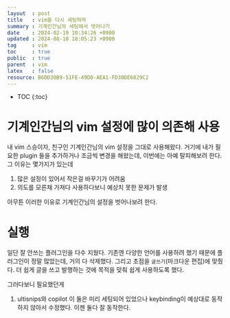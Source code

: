 ```yaml
---
layout  : post
title   : vim을 다시 세팅하자
summary : 기계인간님의 세팅에서 벗어나기 
date    : 2024-02-19 10:34:26 +0900
updated : 2024-08-10 18:05:23 +0900
tag     : vim
toc     : true
public  : true
parent  : vim
latex   : false
resource: B6DD30B9-51FE-49D0-AEA1-FD30DE6829C2
---
```

* TOC
{:toc}

# 기계인간님의 vim 설정에 많이 의존해 사용
내 vim 스승이자, 친구인 기계인간님의 vim 설정을 그대로 사용해왔다. 거기에 내가 필요한 plugin 들을 추가하거나 조금씩 변경을 해왔는데, 이번에는 아예 탈피해보려 한다. 그 이유는 몇가지가 있는데

1. 많은 설정이 있어서 작은걸 바꾸기가 어려움
2. 의도를 모른채 가져다 사용하다보니 예상치 못한 문제가 발생

아무튼 이러한 이유로 기계인간님의 설정을 벗어나보려 한다.

# 실행
일단 잘 안쓰는 플러그인을 다수 지웠다. 기존엔 다양한 언어를 사용하려 했기 때문에 플러그인이 정말 많았는데, 거의 다 삭제했다. 그리고 초점을 `글쓰기`(마크다운 편집)에 맞췄다. 더 쉽게 글을 쓰고 발행하는 것에 목적을 맞춰 쉽게 사용하도록 했다.

그러다보니 필요했던게
1. ultisnips와 copilot
이 둘은 미리 세팅되어 있었으나 keybinding이 예상대로 동작하지 않아서 수정했다. 이젠 둘다 잘 동작한다. 

  
  
